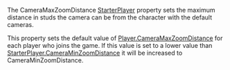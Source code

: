 The CameraMaxZoomDistance [StarterPlayer](https://developer.roblox.com/en-us/api-reference/class/StarterPlayer) property sets the maximum distance in studs the camera can be from the character with the default cameras.

This property sets the default value of [Player.CameraMaxZoomDistance](https://developer.roblox.com/en-us/api-reference/property/Player/CameraMaxZoomDistance) for each player who joins the game. If this value is set to a lower value than [StarterPlayer.CameraMinZoomDistance](https://developer.roblox.com/en-us/api-reference/property/StarterPlayer/CameraMinZoomDistance) it will be increased to CameraMinZoomDistance.